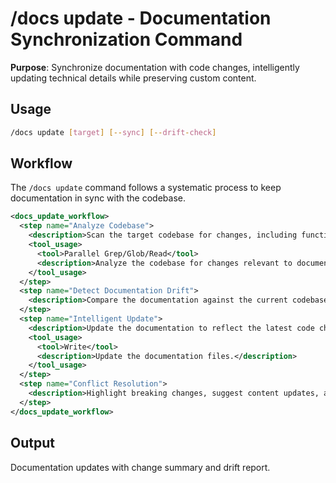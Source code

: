 # /docs update - Documentation Synchronization Command

**Purpose**: Synchronize documentation with code changes, intelligently updating technical details while preserving custom content.

## Usage
```bash
/docs update [target] [--sync] [--drift-check]
```

## Workflow

The `/docs update` command follows a systematic process to keep documentation in sync with the codebase.

```xml
<docs_update_workflow>
  <step name="Analyze Codebase">
    <description>Scan the target codebase for changes, including function signatures, class structures, module exports, and configuration changes.</description>
    <tool_usage>
      <tool>Parallel Grep/Glob/Read</tool>
      <description>Analyze the codebase for changes relevant to documentation.</description>
    </tool_usage>
  </step>
  <step name="Detect Documentation Drift">
    <description>Compare the documentation against the current codebase to detect outdated examples, missing sections, and deprecated content.</description>
  </step>
  <step name="Intelligent Update">
    <description>Update the documentation to reflect the latest code changes, preserving user customizations and editorial content where possible.</description>
    <tool_usage>
      <tool>Write</tool>
      <description>Update the documentation files.</description>
    </tool_usage>
  </step>
  <step name="Conflict Resolution">
    <description>Highlight breaking changes, suggest content updates, and flag sections that require manual review.</description>
  </step>
</docs_update_workflow>
```

## Output
Documentation updates with change summary and drift report.